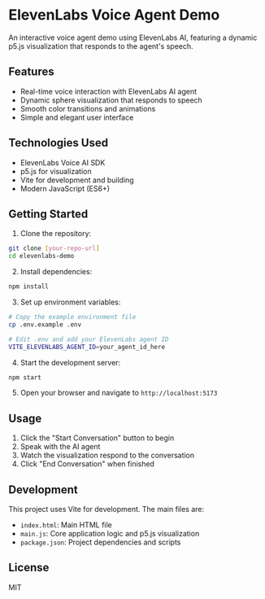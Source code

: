 # ElevenLabs Voice Agent Demo

An interactive voice agent demo using ElevenLabs AI, featuring a dynamic p5.js visualization that responds to the agent's speech.

## Features

- Real-time voice interaction with ElevenLabs AI agent
- Dynamic sphere visualization that responds to speech
- Smooth color transitions and animations
- Simple and elegant user interface

## Technologies Used

- ElevenLabs Voice AI SDK
- p5.js for visualization
- Vite for development and building
- Modern JavaScript (ES6+)

## Getting Started

1. Clone the repository:
```bash
git clone [your-repo-url]
cd elevenlabs-demo
```

2. Install dependencies:
```bash
npm install
```

3. Set up environment variables:
```bash
# Copy the example environment file
cp .env.example .env

# Edit .env and add your ElevenLabs agent ID
VITE_ELEVENLABS_AGENT_ID=your_agent_id_here
```

4. Start the development server:
```bash
npm start
```

5. Open your browser and navigate to `http://localhost:5173`

## Usage

1. Click the "Start Conversation" button to begin
2. Speak with the AI agent
3. Watch the visualization respond to the conversation
4. Click "End Conversation" when finished

## Development

This project uses Vite for development. The main files are:
- `index.html`: Main HTML file
- `main.js`: Core application logic and p5.js visualization
- `package.json`: Project dependencies and scripts

## License

MIT
